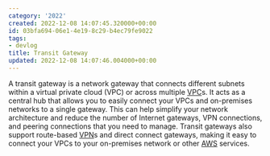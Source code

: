 ```yaml
---
category: '2022'
created: 2022-12-08 14:07:45.320000+00:00
id: 03bfa694-06e1-4e19-8c29-b4ec79fe9022
tags:
- devlog
title: Transit Gateway
updated: 2022-12-08 14:07:46.004000+00:00
---
```

   
A transit gateway is a network gateway that connects different subnets within a virtual private cloud (VPC) or across multiple [VPC](/not_created.md)s. It acts as a central hub that allows you to easily connect your VPCs and on-premises networks to a single gateway. This can help simplify your network architecture and reduce the number of Internet gateways, VPN connections, and peering connections that you need to manage. Transit gateways also support route-based [VPN](/not_created.md)s and direct connect gateways, making it easy to connect your VPCs to your on-premises network or other [AWS](../devlog/aws.md) services.